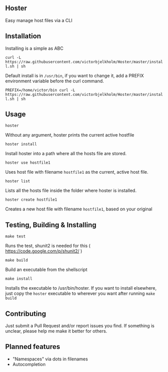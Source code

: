 ## Hoster

Easy manage host files via a CLI

## Installation

Installing is a simple as ABC

```curl -L https://raw.githubusercontent.com/victorbjelkholm/Hoster/master/install.sh | sh```

Default install is in ```/usr/bin```, if you want to change it, add a PREFIX environment variable before the curl command.

```PREFIX=/home/victor/bin curl -L https://raw.githubusercontent.com/victorbjelkholm/Hoster/master/install.sh | sh```

## Usage
`hoster`

Without any argument, hoster prints the current active hostfile

`hoster install`

Install hoster into a path where all the hosts file are stored.

`hoster use hostfile1`

Uses host file with filename ```hostfile1``` as the current, active host file.

`hoster list`

Lists all the hosts file inside the folder where hoster is installed.

`hoster create hostfile1`

Creates a new host file with filename ```hostfile1```, based on your original

## Testing, Building & Installing

`make test`

Runs the test, shunit2 is needed for this ( https://code.google.com/p/shunit2/ )

`make build`

Build an executable from the shellscript

`make install`

Installs the executable to /usr/bin/hoster. If you want to install elsewhere, just copy the ```hoster``` executable to wherever you want after running ```make build```

## Contributing

Just submit a Pull Request and/or report issues you find. If something is unclear,
please help me make it better for others.

## Planned features

* "Namespaces" via dots in filenames
* Autocompletion
